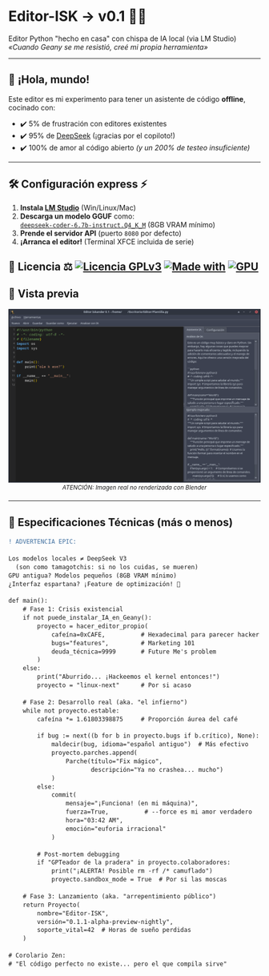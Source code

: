 # Editor-ISK → v0.1 🐍🔥

Editor Python "hecho en casa" con chispa de IA local (via LM Studio)  
*«Cuando Geany se me resistió, creé mi propia herramienta»*

---

## 🚀 **¡Hola, mundo!**
Este editor es mi experimento para tener un asistente de código **offline**, cocinado con:
- ✔️ 5% de frustración con editores existentes  
- ✔️ 95% de [DeepSeek](https://deepseek.com) (¡gracias por el copiloto!)  
- ✔️ 100% de amor al código abierto *(y un 200% de testeo insuficiente)*

---

## 🛠 **Configuración express** ⚡
1. **Instala [LM Studio](https://lmstudio.ai/download)** (Win/Linux/Mac)
2. **Descarga un modelo GGUF** como:  
   [`deepseek-coder-6.7b-instruct.Q4_K_M`](https://huggingface.co/TheBloke/deepseek-coder-6.7B-instruct-GGUF) (8GB VRAM mínimo)
3. **Prende el servidor API** (puerto `8080` por defecto)
4. **¡Arranca el editor!** (Terminal XFCE incluida de serie)

📜 Licencia ⚖️
[![Licencia GPLv3](https://img.shields.io/badge/⚖️_Licencia-GPLv3-important)](LICENSE)
[![Made with](https://img.shields.io/badge/Hecho_con-5%25_paciencia-ff69b4)](https://github.com/wsnlndrv)
[![GPU](https://img.shields.io/badge/GPU-8GB%2B-orange)](https://lmstudio.ai)
---

## 📸 **Vista previa**
<p align="center">
  <img src="https://raw.githubusercontent.com/wsnlndrv/Editor-ISK/main/Capturas/captura_20250625_050624.png" width="750" alt="Editor-ISK en acción">
  <br>
  <sup><em>ATENCIÓN: Imagen real no renderizada con Blender</em></sup>
</p>

---

## 🧪 **Especificaciones Técnicas (más o menos)**
```diff
! ADVERTENCIA EPIC:

Los modelos locales ≠ DeepSeek V3 
  (son como tamagotchis: si no los cuidas, se mueren)
GPU antigua? Modelos pequeños (8GB VRAM mínimo)
¿Interfaz espartana? ¡Feature de optimización! 🚀

def main():
    # Fase 1: Crisis existencial
    if not puede_instalar_IA_en_Geany():
        proyecto = hacer_editor_propio(
            cafeína=0xCAFE,          # Hexadecimal para parecer hacker
            bugs="features",         # Marketing 101
            deuda_técnica=9999       # Future Me's problem
        )
    else:
        print("Aburrido... ¡Hackeemos el kernel entonces!")
        proyecto = "linux-next"      # Por si acaso

    # Fase 2: Desarrollo real (aka. "el infierno")
    while not proyecto.estable:
        cafeína *= 1.61803398875     # Proporción áurea del café
        
        if bug := next((b for b in proyecto.bugs if b.crítico), None):
            maldecir(bug, idioma="español antiguo")  # Más efectivo
            proyecto.parches.append(
                Parche(título="Fix mágico", 
                       descripción="Ya no crashea... mucho")
            )
        else:
            commit(
                mensaje="¡Funciona! (en mi máquina)",
                fuerza=True,          # --force es mi amor verdadero
                hora="03:42 AM",
                emoción="euforia irracional"
            )
        
        # Post-mortem debugging
        if "GPTeador de la pradera" in proyecto.colaboradores:
            print("¡ALERTA! Posible rm -rf /* camuflado")
            proyecto.sandbox_mode = True  # Por si las moscas

    # Fase 3: Lanzamiento (aka. "arrepentimiento público")    
    return Proyecto(
        nombre="Editor-ISK", 
        versión="0.1.1-alpha-preview-nightly",
        soporte_vital=42  # Horas de sueño perdidas
    )

# Corolario Zen:
# "El código perfecto no existe... pero el que compila sirve"
